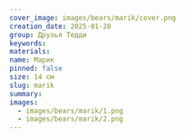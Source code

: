 ```yaml
---
cover_image: images/bears/marik/cover.png
creation_date: 2025-01-28
group: Друзья Тедди
keywords: 
materials: 
name: Марик
pinned: false
size: 14 см
slug: marik
summary: 
images:
  - images/bears/marik/1.png
  - images/bears/marik/2.png
---
```

